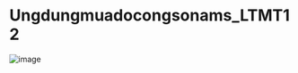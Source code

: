 # Ungdungmuadocongsonams_LTMT12
![image](https://user-images.githubusercontent.com/101507047/190849253-fcec8fd4-9aaf-4f02-b87d-8c28e5b4b2a8.png)
